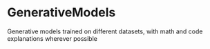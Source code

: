 # GenerativeModels
Generative models trained on different datasets, with math and code explanations wherever possible

